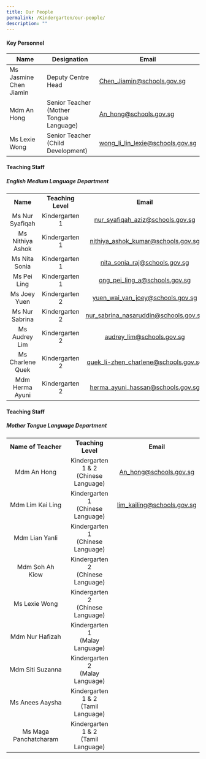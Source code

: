 ```yaml
---
title: Our People
permalink: /Kindergarten/our-people/
description: ""
---
```

#### Key Personnel


| **Name** | **Designation** | **Email** |
| -------- | -------- | -------- |
| Ms Jasmine Chen Jiamin      | Deputy Centre Head<br>    | Chen_Jiamin@schools.gov.sg    |
| Mdm An Hong       | Senior Teacher <br> (Mother Tongue Language)    | An_hong@schools.gov.sg    |
| Ms Lexie Wong      |  Senior Teacher <br> (Child Development)    | wong_li_lin_lexie@schools.gov.sg |

#### Teaching Staff
##### English Medium Language Department 

|   |   |    |
|:---:|:---:|:---:|
| **Name** | **Teaching Level** | **Email** | 
|  Ms Nur Syafiqah | Kindergarten 1 <br> |nur_syafiqah_aziz@schools.gov.sg |
|  Ms Nithiya Ashok |  Kindergarten 1<br> |nithiya_ashok_kumar@schools.gov.sg |
|  Ms Nita Sonia |  Kindergarten 1<br> |nita_sonia_raj@schools.gov.sg |
|  Ms Pei Ling  |  Kindergarten 1<br> |ong_pei_ling_a@schools.gov.sg |
|  Ms Joey Yuen |  Kindergarten 2<br> |yuen_wai_yan_joey@schools.gov.sg |
|  Ms Nur Sabrina |  Kindergarten 2<br> |nur_sabrina_nasaruddin@schools.gov.sg |
|  Ms Audrey Lim |   Kindergarten 2<br> |audrey_lim@schools.gov.sg |
|  Ms Charlene Quek |   Kindergarten 2<br> |quek_li-zhen_charlene@schools.gov.sg |
|  Mdm Herma Ayuni |   Kindergarten 2<br> |herma_ayuni_hassan@schools.gov.sg |




#### Teaching Staff
##### Mother Tongue Language Department  

||| |
|:---:|:---:|:---:|
| **Name of Teacher** | **Teaching Level** |**Email** |
| Mdm An Hong | Kindergarten 1 &amp; 2 <br> (Chinese Language)<br> |An_hong@schools.gov.sg |
| Mdm Lim Kai Ling | Kindergarten 1 <br>(Chinese Language)<br> |lim_kailing@schools.gov.sg |
| Mdm Lian Yanli | Kindergarten 1 <br>(Chinese Language)<br> |
| Mdm Soh Ah Kiow | Kindergarten 2 <br>(Chinese Language)<br> |
| Ms Lexie Wong  |  Kindergarten 2<br> (Chinese Language)<br> |
| Mdm Nur Hafizah | Kindergarten 1<br> (Malay Language)<br> |
| Mdm Siti Suzanna |  Kindergarten 2<br> (Malay Language)<br> |
|  Ms Anees Aaysha | Kindergarten 1 &amp; 2<br> (Tamil Language) |
| Ms Maga Panchatcharam | Kindergarten 1 &amp; 2<br> (Tamil Language) |